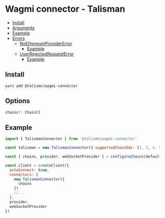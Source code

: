 # Wagmi connector - Talisman

- [Install](#install)
- [Arguments](#arguments)
- [Example](#example)
- [Errors](#errors)
  - [NoEthereumProviderError](#noethereumprovidererror)
    - [Example](#example-1)
  - [UserRejectedRequestError](#userrejectedrequesterror)
    - [Example](#example-2)

## Install

`yarn add @talismn/wagmi-connector`

## Options

```typescript
chains?: Chain[]
```

## Example

```javascript
import { TalismanConnector } from '@talismn/wagmi-connector'

const talisman = new TalismanConnector({ supportedChainIds: [1, 3, 4, 5, 42] })

const { chains, provider, webSocketProvider } = configureChains(defaultChains, [alchemyProvider({ alchemyId })])

const client = createClient({
  autoConnect: true,
  connectors: [
    new TalismanConnector({
      chains
    })
    //...
  ],
  provider,
  webSocketProvider
})
```
